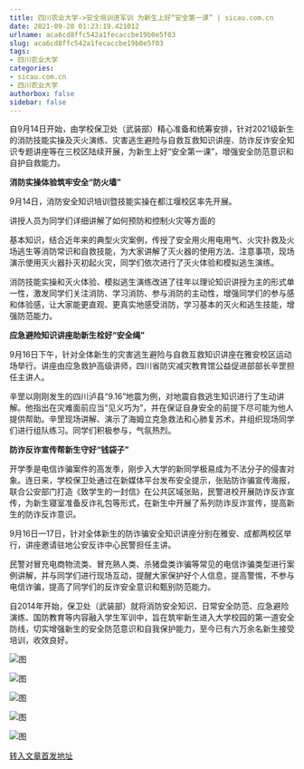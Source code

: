 ```yaml
---
title: 四川农业大学->安全培训进军训 为新生上好“安全第一课” | sicau.com.cn
date: 2021-09-20 01:23:19.421012
urlname: aca6cd8ffc542a1fecaccbe19b0e5f03
slug: aca6cd8ffc542a1fecaccbe19b0e5f03
tags: 
- 四川农业大学
categories:
- sicau.com.cn
- 四川农业大学
authorbox: false
sidebar: false
---
```

自9月14日开始，由学校保卫处（武装部）精心准备和统筹安排，针对2021级新生的消防技能实操及灭火演练、灾害逃生避险与自救互救知识讲座、防诈反诈安全知识专题讲座等在三校区陆续开展，为新生上好“安全第一课”，增强安全防范意识和自护自救能力。

**消防实操体验筑牢安全“防火墙”**

9月14日，消防安全知识培训暨技能实操在都江堰校区率先开展。

讲授人员为同学们详细讲解了如何预防和控制火灾等方面的
<!--more-->
基本知识，结合近年来的典型火灾案例，传授了安全用火用电用气、火灾扑救及火场逃生等消防常识和自救技能，为大家讲解了灭火器的使用方法、注意事项，现场演示使用灭火器扑灭初起火灾，同学们依次进行了灭火体验和模拟逃生演练。

消防技能实操和灭火体验、模拟逃生演练改进了往年以理论知识讲授为主的形式单一性，激发同学们关注消防、学习消防、参与消防的主动性，增强同学们的参与感和体验感，让大家能更直观、更真实地感受消防，学习基本的灭火和逃生技能，增强防范能力。

**应急避险知识讲座助新生栓好“安全绳”**

9月16日下午，针对全体新生的灾害逃生避险与自救互救知识讲座在雅安校区运动场举行。讲座由应急救护高级讲师，四川省防灾减灾教育馆公益促进部部长辛罡担任主讲人。

辛罡以刚刚发生的四川泸县“9.16”地震为例，对地震自救逃生知识进行了生动讲解。他指出在灾难面前应当“见义巧为”，并在保证自身安全的前提下尽可能为他人提供帮助。辛罡现场讲解、演示了海姆立克急救法和心肺复苏术，并组织现场同学们进行组队练习。同学们积极参与，气氛热烈。

**防诈反诈宣传帮新生守好“钱袋子”**

开学季是电信诈骗案件的高发季，刚步入大学的新同学极易成为不法分子的侵害对象。连日来，学校保卫处通过在新媒体平台发布安全提示，张贴防诈骗宣传海报，联合公安部门打造《致学生的一封信》在公共区域张贴，民警进校开展防诈反诈宣传，为新生寝室准备反诈礼包等形式，在新生中开展了系列防诈反诈宣传，提高新生的防诈反诈意识。  

9月16日—17日，针对全体新生的防诈骗安全知识讲座分别在雅安、成都两校区举行，讲座邀请驻地公安反诈中心民警担任主讲。

民警对冒充电商物流类、冒充熟人类、杀猪盘类诈骗等常见的电信诈骗类型进行案例讲解，并与同学们进行现场互动，提醒大家保护好个人信息，提高警惕，不参与电信诈骗，提高了同学们的反诈安全意识和甄别防范能力。

自2014年开始，保卫处（武装部）就将消防安全知识、日常安全防范、应急避险演练、国防教育等内容融入学生军训中，旨在筑牢新生进入大学校园的第一道安全防线，切实增强新生的安全防范意识和自我保护能力，至今已有六万余名新生接受培训，收效良好。

![图](https://news.sicau.edu.cn/__local/8/F0/17/070B27FAE466D77DB996540A286_FC9C01CF_368EB.jpg)

![图](https://news.sicau.edu.cn/__local/D/77/50/682D0977322C4B1B6007065F48C_77AA20A1_483AC.jpg)

![图](https://news.sicau.edu.cn/__local/7/DD/55/65E752D28F64DBD8FD7882B8514_C054CA17_5F90C.jpg)

![图](https://news.sicau.edu.cn/__local/F/AC/03/1A86A34440F53E3BA1814B483AC_659DAA5E_3209C.jpg)

![图](https://news.sicau.edu.cn/__local/7/71/4E/A3CAC3B218941E25C9E1E20A46A_343709D0_45DC3.jpg)

[转入文章首发地址](https://news.sicau.edu.cn/info/1078/64564.htm)